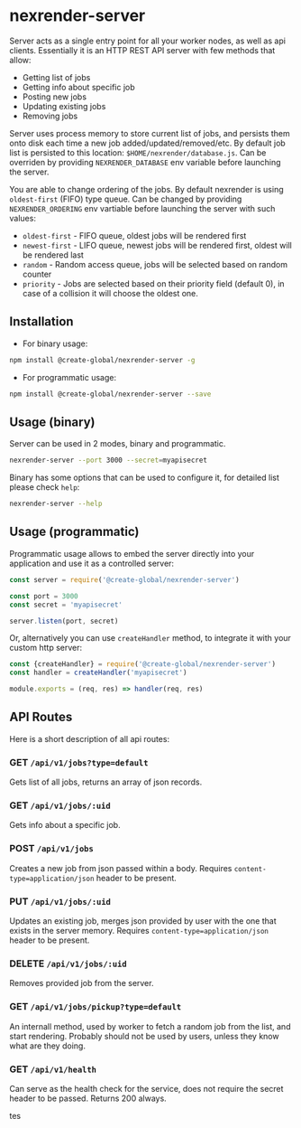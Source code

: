 # nexrender-server

Server acts as a single entry point for all your worker nodes, as well as api clients.
Essentially it is an HTTP REST API server with few methods that allow:

* Getting list of jobs
* Getting info about specific job
* Posting new jobs
* Updating existing jobs
* Removing jobs

Server uses process memory to store current list of jobs, and persists them onto disk each time a new job added/updated/removed/etc.
By default job list is persisted to this location: `$HOME/nexrender/database.js`.
Can be overriden by providing `NEXRENDER_DATABASE` env variable before launching the server.

You are able to change ordering of the jobs. By default nexrender is using `oldest-first` (FIFO) type queue.
Can be changed by providing `NEXRENDER_ORDERING` env vartiable before launching the server with such values:
* `oldest-first` - FIFO queue, oldest jobs will be rendered first
* `newest-first` - LIFO queue, newest jobs will be rendered first, oldest will be rendered last
* `random` - Random access queue, jobs will be selected based on random counter
* `priority` - Jobs are selected based on their priority field (default 0), in case of a collision it will choose the oldest one.

## Installation

* For binary usage:

```sh
npm install @create-global/nexrender-server -g
```

* For programmatic usage:

```sh
npm install @create-global/nexrender-server --save
```

## Usage (binary)

Server can be used in 2 modes, binary and programmatic.

```sh
nexrender-server --port 3000 --secret=myapisecret
```

Binary has some options that can be used to configure it, for detailed list please check `help`:

```sh
nexrender-server --help
```

## Usage (programmatic)

Programmatic usage allows to embed the server directly into your application and use it as a controlled server:

```js
const server = require('@create-global/nexrender-server')

const port = 3000
const secret = 'myapisecret'

server.listen(port, secret)
```

Or, alternatively you can use `createHandler` method, to integrate it with your custom http server:

```js
const {createHandler} = require('@create-global/nexrender-server')
const handler = createHandler('myapisecret')

module.exports = (req, res) => handler(req, res)
````
## API Routes

Here is a short description of all api routes:

### GET `/api/v1/jobs?type=default`

Gets list of all jobs, returns an array of json records.

### GET `/api/v1/jobs/:uid`

Gets info about a specific job.

### POST `/api/v1/jobs`

Creates a new job from json passed within a body.
Requires `content-type=application/json` header to be present.

### PUT `/api/v1/jobs/:uid`

Updates an existing job, merges json provided by user with the one that exists in the server memory.
Requires `content-type=application/json` header to be present.


### DELETE `/api/v1/jobs/:uid`

Removes provided job from the server.

### GET `/api/v1/jobs/pickup?type=default`

An internall method, used by worker to fetch a random job from the list, and start rendering.
Probably should not be used by users, unless they know what are they doing.

### GET `/api/v1/health`

Can serve as the health check for the service, does not require the secret header to be passed.
Returns 200 always.

tes
